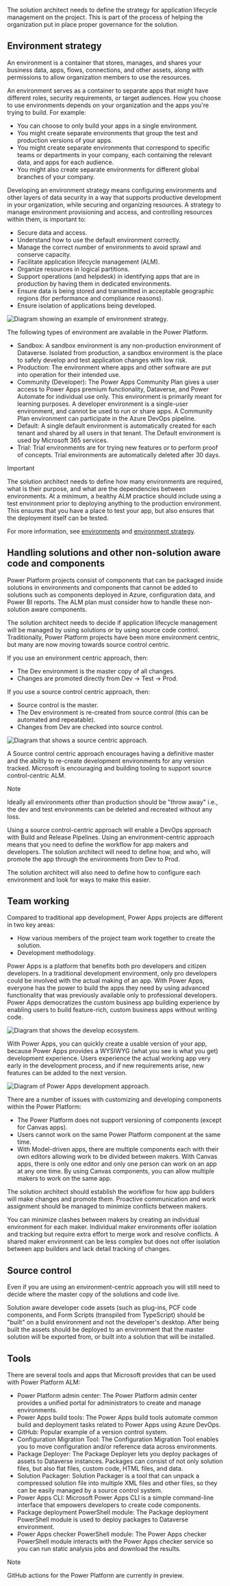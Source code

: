The solution architect needs to define the strategy for application lifecycle management on the project. This is part of the process of helping the organization put in place proper governance for the solution.

## Environment strategy

An environment is a container that stores, manages, and shares your business data, apps, flows, connections, and other assets, along with permissions to allow organization members to use the resources.

An environment serves as a container to separate apps that might have different roles, security requirements, or target audiences. How you choose to use environments depends on your organization and the apps you're trying to build. For example:

- You can choose to only build your apps in a single environment.
- You might create separate environments that group the test and production versions of your apps.
- You might create separate environments that correspond to specific teams or departments in your company, each containing the relevant data, and apps for each audience.
- You might also create separate environments for different global branches of your company.

Developing an environment strategy means configuring environments and other layers of data security in a way that supports productive development in your organization, while securing and organizing resources. A strategy to manage environment provisioning and access, and controlling resources within them, is important to:

- Secure data and access.
- Understand how to use the default environment correctly.
- Manage the correct number of environments to avoid sprawl and conserve capacity.
- Facilitate application lifecycle management (ALM).
- Organize resources in logical partitions.
- Support operations (and helpdesk) in identifying apps that are in production by having them in dedicated environments.
- Ensure data is being stored and transmitted in acceptable geographic regions (for performance and compliance reasons).
- Ensure isolation of applications being developed.

![Diagram showing an example of environment strategy.](../media/2-environment-strategy.png)

The following types of environment are available in the Power Platform.

- Sandbox: A sandbox environment is any non-production environment of Dataverse. Isolated from production, a sandbox environment is the place to safely develop and test application changes with low risk.
- Production: The environment where apps and other software are put into operation for their intended use.
- Community (Developer): The Power Apps Community Plan gives a user access to Power Apps premium functionality, Dataverse, and Power Automate for individual use only. This environment is primarily meant for learning purposes. A developer environment is a single-user environment, and cannot be used to run or share apps. A Community Plan environment can participate in the Azure DevOps pipeline.
- Default: A single default environment is automatically created for each tenant and shared by all users in that tenant. The Default environment is used by Microsoft 365 services.
- Trial: Trial environments are for trying new features or to perform proof of concepts. Trial environments are automatically deleted after 30 days.

> [!IMPORTANT]
> The solution architect needs to define how many environments are required, what is their purpose, and what are the dependencies between environments. At a minimum, a healthy ALM practice should include using a test environment prior to deploying anything to the production environment. This ensures that you have a place to test your app, but also ensures that the deployment itself can be tested.

For more information, see [environments](https://docs.microsoft.com/power-platform/admin/environments-overview) and [environment strategy](https://docs.microsoft.com/power-platform/guidance/adoption/environment-strategy).

## Handling solutions and other non-solution aware code and components

Power Platform projects consist of components that can be packaged inside solutions in environments and components that cannot be added to solutions such as components deployed in Azure, configuration data, and Power BI reports. The ALM plan must consider how to handle these non-solution aware components.

The solution architect needs to decide if application lifecycle management will be managed by using solutions or by using source code control. Traditionally, Power Platform projects have been more environment centric, but many are now moving towards source control centric.

If you use an environment centric approach, then:

- The Dev environment is the master copy of all changes.
- Changes are promoted directly from Dev -> Test -> Prod.

If you use a source control centric approach, then:

- Source control is the master.
- The Dev environment is re-created from source control (this can be automated and repeatable).
- Changes from Dev are checked into source control.

![Diagram that shows a source centric approach.](../media/2-source-centric.png)

A Source control centric approach encourages having a definitive master and the ability to re-create development environments for any version tracked. Microsoft is encouraging and building tooling to support source control-centric ALM.

> [!NOTE]
> Ideally all environments other than production should be "throw away" i.e., the dev and test environments can be deleted and recreated without any loss.

Using a source control-centric approach will enable a DevOps approach with Build and Release Pipelines. Using an environment-centric approach means that you need to define the workflow for app makers and developers. The solution architect will need to define how, and who, will promote the app through the environments from Dev to Prod.

The solution architect will also need to define how to configure each environment and look for ways to make this easier.

## Team working

Compared to traditional app development, Power Apps projects are different in two key areas:

- How various members of the project team work together to create the solution.
- Development methodology.

Power Apps is a platform that benefits both pro developers and citizen developers. In a traditional development environment, only pro developers could be involved with the actual making of an app. With Power Apps, everyone has the power to build the apps they need by using advanced functionality that was previously available only to professional developers. Power Apps democratizes the custom business app building experience by enabling users to build feature-rich, custom business apps without writing code.

![Diagram that shows the develop ecosystem.](../media/2-ecosystem.png)

With Power Apps, you can quickly create a usable version of your app, because Power Apps provides a WYSIWYG (what you see is what you get) development experience. Users experience the actual working app very early in the development process, and if new requirements arise, new features can be added to the next version.

![Diagram of Power Apps development approach.](../media/2-agile.png)

There are a number of issues with customizing and developing components within the Power Platform:

- The Power Platform does not support versioning of components (except for Canvas apps).
- Users cannot work on the same Power Platform component at the same time.
- With Model-driven apps, there are multiple components each with their own editors allowing work to be divided between makers. With Canvas apps, there is only one editor and only one person can work on an app at any one time. By using Canvas components, you can allow multiple makers to work on the same app.

The solution architect should establish the workflow for how app builders will make changes and promote them. Proactive communication and work assignment should be managed to minimize conflicts between makers.

You can minimize clashes between makers by creating an individual environment for each maker. Individual maker environments offer isolation and tracking but require extra effort to merge work and resolve conflicts. A shared maker environment can be less complex but does not offer isolation between app builders and lack detail tracking of changes.

## Source control

Even if you are using an environment-centric approach you will still need to decide where the master copy of the solutions and code live.

Solution aware developer code assets (such as plug-ins, PCF code components, and Form Scripts (transpiled from TypeScript) should be "built" on a build environment and not the developer's desktop. After being built the assets should be deployed to an environment that the master solution will be exported from, or built into a solution that will be installed.

## Tools

There are several tools and apps that Microsoft provides that can be used with Power Platform ALM:

- Power Platform admin center: The Power Platform admin center provides a unified portal for administrators to create and manage environments.
- Power Apps build tools: The Power Apps build tools automate common build and deployment tasks related to Power Apps using Azure DevOps.
- GitHub: Popular example of a version control system.
- Configuration Migration Tool: The Configuration Migration Tool enables you to move configuration and/or reference data across environments.
- Package Deployer: The Package Deployer lets you deploy packages of assets to Dataverse instances. Packages can consist of not only solution files, but also flat files, custom code, HTML files, and data.
- Solution Packager: Solution Packager is a tool that can unpack a compressed solution file into multiple XML files and other files, so they can be easily managed by a source control system.
- Power Apps CLI: Microsoft Power Apps CLI is a simple command-line interface that empowers developers to create code components.
- Package deployment PowerShell module: The Package deployment PowerShell module is used to deploy packages to Dataverse environment.
- Power Apps checker PowerShell module: The Power Apps checker PowerShell module interacts with the Power Apps checker service so you can run static analysis jobs and download the results.

> [!NOTE]
> GitHub actions for the Power Platform are currently in preview.
